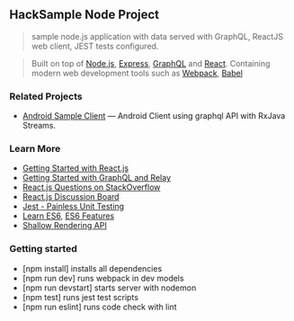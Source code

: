 ## HackSample Node Project
> sample node.js application with data served with GraphQL, ReactJS web client, JEST tests configured.

>Built on top of [Node.js](https://nodejs.org/),
> [Express](http://expressjs.com/), [GraphQL](http://graphql.org/) and
> [React](https://facebook.github.io/react/). Containing modern web development
> tools such as [Webpack](http://webpack.github.io/), [Babel](http://babeljs.io/)


### Related Projects

  * [Android Sample Client](https://github.com/ewojtach/HackAndroidApp) — Android Client using graphql API with RxJava Streams.

### Learn More

  * [Getting Started with React.js](http://facebook.github.io/react/)
  * [Getting Started with GraphQL and Relay](https://quip.com/oLxzA1gTsJsE)
  * [React.js Questions on StackOverflow](http://stackoverflow.com/questions/tagged/reactjs)
  * [React.js Discussion Board](https://discuss.reactjs.org/)
  * [Jest - Painless Unit Testing](http://facebook.github.io/jest/)
  * [Learn ES6](https://babeljs.io/docs/learn-es6/), [ES6 Features](https://github.com/lukehoban/es6features#readme)
  * [Shallow Rendering API](http://airbnb.io/enzyme/docs/api/shallow.html)

### Getting started
  * [npm install] installs all dependencies
  * [npm run dev] runs webpack in dev models
  * [npm run devstart] starts server with nodemon
  * [npm test] runs jest test scripts
  * [npm run eslint] runs code check with lint
